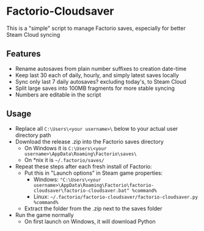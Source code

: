 # Factorio-Cloudsaver
This is a "simple" script to manage Factorio saves, especially for better Steam Cloud syncing

## Features
- Rename autosaves from plain number suffixes to creation date-time
- Keep last 30 each of daily, hourly, and simply latest saves locally
- Sync only last 7 daily autosaves? excluding today's, to Steam Cloud
- Split large saves into 100MB fragments for more stable syncing
- Numbers are editable in the script

## Usage
- Replace all `C:\Users\<your username>\` below to your actual user directory path
- Download the release .zip into the Factorio saves directory
  - On Windows it is `C:\Users\<your username>\AppData\Roaming\Factorio\saves\`
  - On *nix it is `~/.factorio/saves/`
- Repeat these steps after each fresh install of Factorio:
  - Put this in "Launch options" in Steam game properties:
    - Windows: `"C:\Users\<your username>\AppData\Roaming\Factorio\factorio-cloudsaver\factorio-cloudsaver.bat" %command%`
    - Linux: `~/.factorio/factorio-cloudsaver/factorio-cloudsaver.py %command%`
  - Extract the folder from the .zip next to the saves folder
- Run the game normally
  - On first launch on Windows, it will download Python
